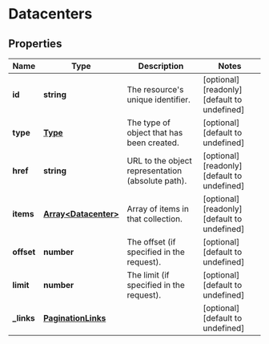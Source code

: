 # Datacenters

## Properties
| Name | Type | Description | Notes |
| ------------ | ------------- | ------------- | ------------- |
| **id** | **string** | The resource\'s unique identifier. | [optional] [readonly] [default to undefined] |
| **type** | [**Type**](Type.md) | The type of object that has been created. | [optional] [default to undefined] |
| **href** | **string** | URL to the object representation (absolute path). | [optional] [readonly] [default to undefined] |
| **items** | [**Array&lt;Datacenter&gt;**](Datacenter.md) | Array of items in that collection. | [optional] [readonly] [default to undefined] |
| **offset** | **number** | The offset (if specified in the request). | [optional] [default to undefined] |
| **limit** | **number** | The limit (if specified in the request). | [optional] [default to undefined] |
| **_links** | [**PaginationLinks**](PaginationLinks.md) |  | [optional] [default to undefined] |


